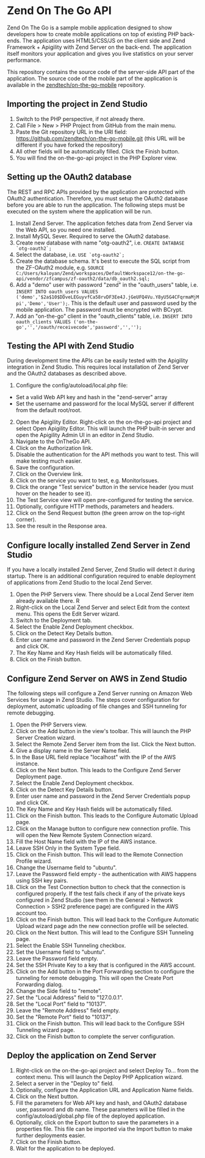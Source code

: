 Zend On The Go API
==================
Zend On The Go is a sample mobile application designed to show developers how to create mobile applications on top of existing PHP back-ends. The application uses HTML5/CSS/JS on the client side and Zend Framework + Apigility with Zend Server on the back-end. The application itself monitors your application and gives you live statistics on your server performance.

This repository contains the source code of the server-side API part of the application. The source code of the mobile part of the application is available in the [zendtech/on-the-go-mobile](https://github.com/zendtech/on-the-go-mobile) repository.

Importing the project in Zend Studio
------------------------------------
1. Switch to the PHP perspective, if not already there.
2. Call File > New > PHP Project from GitHub from the main menu.
3. Paste the Git repository URL in the URI field: https://github.com/zendtech/on-the-go-mobile.git (this URL will be different if you have forked the repository)
4. All other fields will be automatically filled. Click the Finish button.
5. You will find the on-the-go-api project in the PHP Explorer view.

Setting up the OAuth2 database
------------------------------
The REST and RPC APIs provided by the application are protected with OAuth2 authentication. Therefore, you must setup the OAuth2 database before you are able to run the application. The following steps must be executed on the system where the application will be run.

1. Install Zend Server. The application fetches data from Zend Server via the Web API, so you need one installed.
2. Install MySQL Sever. Required to serve the OAuth2 database.
3. Create new database with name "otg-oauth2", i.e. ```CREATE DATABASE `otg-oauth2`;```
4. Select the database, i.e. ```USE `otg-oauth2`;```
5. Create the database schema. It's best to execute the SQL script from the ZF-OAuth2 module, e.g. ```SOURCE C:/Users/kaloyan/Zend/workspaces/DefaultWorkspace12/on-the-go-api/vendor/zfcampus/zf-oauth2/data/db_oauth2.sql;```
6. Add a "demo" user with password "zend" in the "oauth_users" table, i.e. ```INSERT INTO oauth_users VALUES ('demo','$2a$10$DDveLEGuyvfCa58rvDF3Ee4J.jGeUFQ4Vu.Y8yU5G4CFqrmaMjMpi','Demo','User');```. This is the default user and password used by the mobile application. The password must be encrypted with BCrypt.
7. Add an "on-the-go" client in the "oauth_clients" table, i.e. ```INSERT INTO oauth_clients VALUES ('on-the-go','','/oauth/receivecode','password','','');```
 
Testing the API with Zend Studio
--------------------------------
During development time the APIs can be easily tested with the Apigility integration in Zend Studio. This requires local installation of Zend Server and the OAuth2 databases as described above.

1. Configure the config/autoload/local.php file:
  - Set a valid Web API key and hash in the "zend-server" array
  - Set the username and password for the local MySQL server if different from the default root/root.
2. Open the Apigility Editor. Right-click on the on-the-go-api project and select Open Apigility Editor. This will launch the PHP built-in server and open the Apigility Admin UI in an editor in Zend Studio.
3. Navigate to the OnTheGo API.
4. Click on the Authorization link.
5. Disable the authentication for the API methods you want to test. This will make testing much easier.
6. Save the configuration.
7. Click on the Overview link.
8. Click on the service you want to test, e.g. MonitorIssues.
9. Click the orange "Test service" button in the service header (you must hover on the header to see it).
10. The Test Service view will open pre-configured for testing the service.
11. Optionally, configure HTTP methods, parameters and headers.
12. Click on the Send Request button (the green arrow on the top-right corner).
13. See the result in the Response area.

Configure locally installed Zend Server in Zend Studio
------------------------------------------------------
If you have a locally installed Zend Server, Zend Studio will detect it during startup. There is an additional configuration required to enable deployment of applications from Zend Studio to the local Zend Server.

1. Open the PHP Servers view. There should be a Local Zend Server item already available there. R
2. Right-click on the Local Zend Server and select Edit from the context menu. This opens the Edit Server wizard.
3. Switch to the Deployment tab.
4. Select the Enable Zend Deployment checkbox.
5. Click on the Detect Key Details button.
6. Enter user name and password in the Zend Server Credentials popup and click OK.
7. The Key Name and Key Hash fields will be automatically filled.
8. Click on the Finish button.

Configure Zend Server on AWS in Zend Studio
-------------------------------------------
The following steps will configure a Zend Server running on Amazon Web Services for usage in Zend Studio. The steps cover configuration for deployment, automatic uploading of file changes and SSH tunneling for remote debugging.

1. Open the PHP Servers view.
2. Click on the Add button in the view's toolbar. This will launch the PHP Server Creation wizard.
3. Select the Remote Zend Server item from the list. Click the Next button.
4. Give a display name in the Server Name field.
5. In the Base URL field replace "localhost" with the IP of the AWS instance.
6. Click on the Next button. This leads to the Configure Zend Server Deployment page.
7. Select the Enable Zend Deployment checkbox.
8. Click on the Detect Key Details button.
9. Enter user name and password in the Zend Server Credentials popup and click OK.
10. The Key Name and Key Hash fields will be automatically filled.
11. Click on the Finish button. This leads to the Configure Automatic Upload page.
12. Click on the Manage button to configure new connection profile. This will open the New Remote System Connection wizard.
13. Fill the Host Name field with the IP of the AWS instance.
14. Leave SSH Only in the System Type field.
15. Click on the Finish button. This will lead to the Remote Connection Profile wizard.
16. Change the Username field to "ubuntu".
17. Leave the Password field empty - the authentication with AWS happens using SSH key pairs.
18. Click on the Test Connection button to check that the connection is configured properly. If the test fails check if any of the private keys configured in Zend Studio (see them in the General > Network Connection > SSH2 preference page) are configured in the AWS account too. 
19. Click on the Finish button. This will lead back to the Configure Automatic Upload wizard page adn the new connection profile will be selected.
20. Click on the Next button. This will lead to the Configure SSH Tunneling page.
21. Select the Enable SSH Tunneling checkbox.
22. Set the Username field to "ubuntu".
23. Leave the Password field empty.
24. Set the SSH Private Key to a key that is configured in the AWS account.
25. Click on the Add button in the Port Forwarding section to configure the tunneling for remote debugging. This will open the Create Port Forwarding dialog.
26. Change the Side field to "remote".
27. Set the "Local Address" field to "127.0.0.1".
28. Set the "Local Port" field to "10137".
29. Leave the "Remote Address" field empty.
30. Set the "Remote Port" field to "10137".
31. Click on the Finish button. This will lead back to the Configure SSH Tunneling wizard page.
32. Click on the Finish button to complete the server configuration.

Deploy the application on Zend Server
-------------------------------------
1. Right-click on the on-the-go-api project and select Deploy To... from the context menu. This will launch the Deploy PHP Application wizard.
2. Select a server in the "Deploy to" field.
3. Optionally, configure the Application URL and Application Name fields.
4. Click on the Next button.
5. Fill the parameters for Web API key and hash, and OAuth2 database user, password and db name. These parameters will be filled in the config/autoload/global.php file of the deployed application.
6. Optionally, click on the Export button to save the parameters in a properties file. This file can be imported via the Import button to make further deployments easier.
7. Click on the Finish button.
8. Wait for the application to be deployed.
